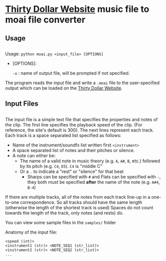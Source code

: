 # [Thirty Dollar Website](https://thirtydollar.website/) music file to moai file converter

## Usage
##

Usage: `python moai.py <input_file> [OPTIONS]`
 - [OPTIONS]:

    `-o` : name of output file, will be prompted if not specified.

The program reads the input file and write a `.moai` file to the user-specified output which can be loaded on the [Thirty Dollar Website](https://thirtydollar.website/).

## Input Files
##

The input file is a simple text file that specifies the properties and notes of the clip.
The first line specifies the playback speed of the clip. (For reference, the site's default is 300).
The next lines represent each track. Each track is a space separated list specified as follows:
  - Name of the instrument/soundfx list written first `<instrument>`
  - A space separated list of notes and their pitches or silence. 
  - A note can either be:
    - The name of a valid note in music theory (e.g. `A`, `A#`, `B`, etc.) followed by its pitch (e.g. `C4`, `D5`). `C4` is "middle C"
    - Or a `.` to indicate a "rest" or "silence" for that beat
        - Sharps can be specified with `#` and Flats can be specified with `-`, they both must be specified **after** the name of the note (e.g. `A#4`, `B-4`)

If there are multiple tracks, all of the notes from each track line-up in a one-to-one correspondence.
So all tracks should have the same length (otherwise the length of the shortest track is used)
Spaces do not count towards the length of the track, only notes (and rests) do.

You can view some sample files in the `samples/` folder 

Anatomy of the input file:

```
<speed (int)>
<instrument1 (str)> <NOTE_SEQ1 (str_list)>
<instrument2 (str)> <NOTE_SEQ2 (str_list)>
...
```
